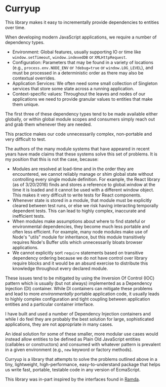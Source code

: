 # Curryup

This library makes it easy to incrementally provide dependencies to entities
over time.

When developing modern JavaScript applications, we require a number of
dependency types.

 * Environment: Global features, usually supporting IO or time like
   `window.setTimeout`, `window.indexedDB` or `XMLHttpRequest`.
 * Configuration: Parameters that may be found in a variety of locations
   (e.g., `process.env.NODE_ENV` or `?debug=true` or `window.LOG_LEVEL`),
   and must be processed in a deterministic order as there may also be
   contextual overrides.
 * Application Services: We often need some small collection of Singleton
   services that store some state across a running application.
 * Context-specific values: Throughout the leaves and nodes of our applications
   we need to provide granular values to entities that make them unique.

The first three of these dependency types tend to be made available either
globally, or within global module scopes and consumers simply reach out and
grab them whenever they are needed.

This practice makes our code unnecessarily complex, non-portable and very
difficult to test.

The authors of the many module systems that have appeared in recent years have
made claims that these systems solve this set of problems. It is my position
that this is not the case, because:

 * Modules are resolved at load-time and in the order they are
   encountered, we cannot reliably manage or shim global state without
   controlling every single module definition. For example, the React library
   (as of 3/20/2016) finds and stores a reference to global.window at the time
   it is loaded and it cannot be used with a different window object. This
   makes it very difficult to write tests for React components.
 * Whenever state is stored in a module, that module must be explicitly cleared
   between test runs, or else we risk having interacting temporally dependent
   tests. This can lead to highly complex, inaccurate and inefficient tests.
 * When modules make assumptions about where to find stateful or environmental 
   dependencies, they become much less portable and often less efficient. For
   example, many node modules make use of Node's "utils" module for
   inheritance, but this module transitively requires Node's Buffer utils which
   unnecessarily bloats browser applications.
 * We cannot explicitly sort `require` statements based on transitive
   dependency ordering because we do not have control over library require
   blocks and it would be an absurd exercise to distribute this knowledge
   throughout every declared module.

These issues tend to be mitigated by using the Inversion Of Control (IOC)
pattern which is usually (but not always) implemented as a Dependency
Injection (DI) container. While DI containers can mitigate these problems
and lead to more _environmentally_ portable application code, it usually leads
to highly complex configuration and tight coupling between application entities
and a particular container interface.

I have built and used a number of Dependency Injection containers and while I 
do feel they are probably the best solution for large, sophisticated
applications, they are not appropriate in many cases.

An ideal solution for some of these smaller, more modular use cases would
instead allow entities to be defined as Plain Old JavaScript entities
(callables or constructors) and consumed with whatever pattern is prevalent in a
given environment (e.g., `new` keyword or factory methods).


Curryup is a library that attempts to solve the problems outlined above in a
tiny, lightweight, high-performance, easy-to-understand package that helps us
write fast, portable, testable code in any version of EcmaScript.


This library was in-part inspired by the interfaces found in [Ramda](http://ramdajs.com).

